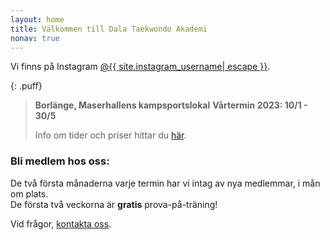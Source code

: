 ```yaml
---
layout: home
title: Välkommen till Dala Taekwondo Akademi
nonav: true
---
```


Vi finns på Instagram [@{{ site.instagram_username| escape }}](https://instagram.com/dala_tkd).

{: .puff}

> **Borlänge, Maserhallens kampsportslokal**
> **Vårtermin 2023: 10/1 - 30/5**  
> 
> Info om tider och priser hittar du [här](/lokal-tid/#tid).

### Bli medlem hos oss:

De två första månaderna varje termin har vi intag av nya medlemmar, i mån om plats.  
De första två veckorna är **gratis** prova-på-träning!

Vid frågor, [kontakta oss](/foreningen).
